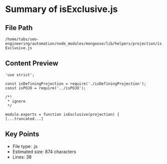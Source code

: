 # Summary of isExclusive.js
  
## File Path
`/home/tabs/seo-engineering/automation/node_modules/mongoose/lib/helpers/projection/isExclusive.js`

## Content Preview
```
'use strict';

const isDefiningProjection = require('./isDefiningProjection');
const isPOJO = require('../isPOJO');

/*!
 * ignore
 */

module.exports = function isExclusive(projection) {
[...truncated...]
```

## Key Points
- File type: .js
- Estimated size: 874 characters
- Lines: 38
